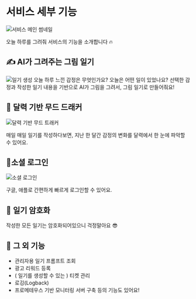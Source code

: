 # 서비스 세부 기능

![서비스 메인 썸네일](https://github.com/tipi-tapi/ai-paint-today-BE/assets/42285463/3d644da6-2f87-48fb-8317-e448f58d6174)

오늘 하루를 그려줘 서비스의 기능을 소개합니다 🔥

## ✍️ AI가 그려주는 그림 일기

![일기 생성](https://github.com/tipi-tapi/ai-paint-today-BE/assets/42285463/f11e6305-ffac-4068-9fe5-2f5ed59721a5)
오늘 하루 느낀 감정은 무엇인가요? 오늘은 어떤 일이 있었나요?
선택한 감정과 작성한 일기 내용을 기반으로 AI가 그림을 그려서, 그림 일기로 만들어줘요!

## 📅 달력 기반 무드 드래커

![달력 기반 무드 트래커](https://github.com/tipi-tapi/ai-paint-today-BE/assets/42285463/26465786-a0c2-4493-8cdf-170f47e0065b)

매일 매일 일기를 작성하다보면, 지난 한 달간 감정의 변화를 달력에서 한 눈에 파악할 수 있어요.

## 📲소셜 로그인

![소셜 로그인](https://github.com/tipi-tapi/ai-paint-today-BE/assets/42285463/b25ec18d-40b1-427d-a94c-12642dcb8a47)

구글, 애플로 간편하게 빠르게 로그인할 수 있어요.

## 🔐 일기 암호화

작성한 모든 일기는 암호화되어있으니 걱정말아요 😎

## 🎸 그 외 기능

- 관리자용 일기 프롬프트 조회
- 광고 리워드 등록
- ( 일기를 생성할 수 있는 ) 티켓 관리
- 로깅(Logback)
- 프로메테우스 기반 모니터링 서버 구축
  등의 기능도 있어요!